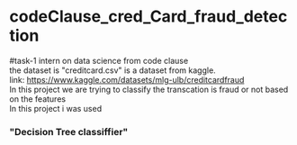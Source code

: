 # codeClause_cred_Card_fraud_detection
#task-1 intern on data science from code clause<br>
the dataset is "creditcard.csv"  is a dataset from kaggle.<br>
link: https://www.kaggle.com/datasets/mlg-ulb/creditcardfraud
<br>In this project we are trying to classify the transcation is fraud or not based on the features
<br>In this project i was used <h3>"Decision Tree classiffier"</h3>
